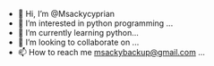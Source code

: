 - 👋 Hi, I’m @Msackycyprian
- 👀 I’m interested in python programming ...
- 🌱 I’m currently learning python...
- 💞️ I’m looking to collaborate on ...
- 📫 How to reach me msackybackup@gmail.com ...

<!---
Msackycyprian/Msackycyprian is a ✨ special ✨ repository because its `README.md` (this file) appears on your GitHub profile.
You can click the Preview link to take a look at your changes.
--->
